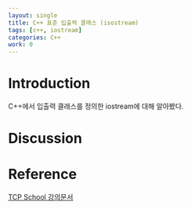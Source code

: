 ```yaml
---
layout: single
title: C++ 표준 입출력 클래스 (isostream)
tags: [c++, iostream]
categories: C++
work: 0
---
```

# Introduction
C++에서 입출력 클래스를 정의한 iostream에 대해 알아봤다.

#

# Discussion

# Reference 

[TCP School 강의문서](http://www.tcpschool.com/cpp/cpp_intro_iostream)  
